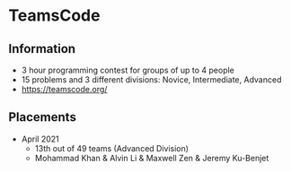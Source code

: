 # TeamsCode
## Information 
  - 3 hour programming contest for groups of up to 4 people
  - 15 problems and 3 different divisions: Novice, Intermediate, Advanced
  - https://teamscode.org/
## Placements
  - April 2021 
    - 13th out of 49 teams (Advanced Division) 
    - Mohammad Khan & Alvin Li & Maxwell Zen & Jeremy Ku-Benjet
 
